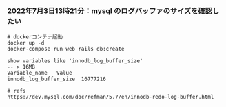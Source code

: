 
### 2022年7月3日13時21分：mysql のログバッファのサイズを確認したい
```
# dockerコンテナ起動
docker up -d
docker-compose run web rails db:create

show variables like 'innodb_log_buffer_size'
-- > 16MB
Variable_name	Value
innodb_log_buffer_size	16777216

# refs 
https://dev.mysql.com/doc/refman/5.7/en/innodb-redo-log-buffer.html
```
